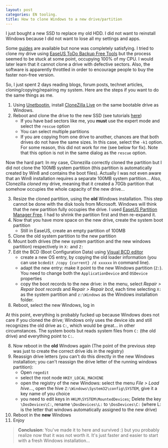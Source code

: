 ```yaml
---
layout: post
categories: EN tooling.
title: How to clone Windows to a new drive/partition
---
```


I just bought a new SSD to replace my old HDD. I did not want to reinstall Windows because I did not want to lose all my settings and apps.

Some [guides](http://lifehacker.com/5837543/how-to-migrate-to-a-solid-state-drive-without-reinstalling-windows) are available but none was completely satisfying. I tried to clone my drive using [EaseUS ToDo Backup Free Tools](http://www.easeus.com/backup-software/tb-free.html) but the process seemed to be stuck at some point, occupying 100% of my CPU. I would later learn that it cannot clone a drive with defective sectors. Also, the software is apparently throttled in order to encourage people to buy the faster non-free version.

So, I just spent 2 days reading blogs, forum posts, technet articles, cloning/copying/repairing my system. 
Here are the steps if you want to do the same things as me.


1. Using [Unetbootin](http://unetbootin.sourceforge.net/), install [CloneZilla Live](http://clonezilla.org/) on the same bootable drive as Windows.
2. Reboot and clone the drive to the new SSD (see tutorials [here](http://www.bing.com/search?q=clonezilla+tutorial&setmkt=en-US))
    * If you have bad sectors like me, you **must** use the expert mode and select the `rescue` option
    * You can select multiple partitions
    * If you are copying from one drive to another, chances are that both drives do not have the same sizes. In this case, select the `-k1` option. For some reason, this did not work for me (see below for fix). Note that this option is not in the same dialog as the `rescue` option. 

Now the hard part: In my case, Clonezilla correctly cloned the partition but I did not clone the 100MB system partition (this partition is automatically created by Win8 and contains the boot files). Actually I was not even aware that an Win8 installation requires a separate 100MB system partition... Also, Clonezilla *cloned* my drive, meaning that it created a 70Gb partition that somehow occupies the whole capacity of the new drive...

3. Resize the cloned partition, using the **old** Windows installation. This step cannot be done with the disk tools from Microsoft. Windows will think that the new partition fully occupies the drive. I used [EaseUS Partition Manager Free](http://www.easeus.com/partition-manager/epm-free.html). I had to shrink the partition first and then re-expand it.
4. Now that you have more space on the new drive, create the system boot partition
    * Still in EaseUS, create an empty partition of 100MB
5. Clone the old system partition to the new partition
6. Mount both drives (the new system partition and the new windows partition) respectively in `X:` and `Z:`
7. Edit the BCD (Boot Configuration Data) using [Visual BCD editor](http://www.boyans.net/DownloadVisualBCD.html)
    * create a new OS entry, by copying the old loader information (you can use `bcdedit /copy {current} /d xxxxxx` in command line).
    * adapt the new entry: make it point to the new Windows partition (`Z:`). You need to change both the `ApplicationDevice` and `OSDevice` properties
    * copy the boot records to the new drive: in the menu, select *Repair > Repair boot records* and *Repair > Repair bcd*, each time selecting `X:` as the system partition and `z:\Windows` as the Windows installation folder.
8. Reboot, select the new Windows, log in

At this point, everything is probably fucked up because Windows does not care if you cloned the drive; Windows only uses the device ids and still recognizes the old drive as `C:`, which would be great... in other circumstances. The system boots but reads system files from `C:` (the old drive) and everything point to `C:`. 

8. Now reboot in the **old** Windows again (The point of the previous step was just to create the correct drive ids in the registry)
9. Reassign drive letters (you can't do this directly in the new Windows installation; you can't reassign the drive letter of the running windows partition):
    * Open `regedit`
    * select the root node `HKEY_LOCAL_MACHINE`
    * open the registry of the new Windows: select the menu *File > Load hive...*, open the hive `Z:\Windows\System32\config\SYSTEM`, give it a key name of you choice
    * you need to edit keys in `HKLM\SYSTEM\MountedDevices`; Delete the key `\DosDevices\C:`, rename `\DosDevices\L:` to `\DosDevices\C:` (where L: is the letter that windows automatically assigned to the new drive)
10. Reboot in the **new** Windows
11. Enjoy


> **Conclusion**: You've made it to here and survived :)  but you probably realize now that it was not worth it. It's just faster and easier to start with a fresh Windows installation...

